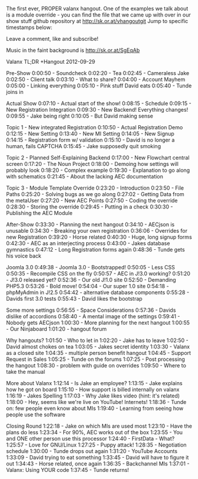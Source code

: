 The first ever, PROPER valanx hangout. One of the examples we talk about is a module override - you can find the file that we came up with over in our show stuff github repository at http://sk.or.at/vhangoutgit Jump to specific timestamps below:

Leave a comment, like and subscribe!

Music in the faint background is http://sk.or.at/SgEqAb

Valanx TL;DR +Hangout 2012-09-29

Pre-Show
0:00:50 - Soundcheck
0:02:20 - Tea
0:02:45 - Cameraless Jake
0:02:50 - Client talk
0:03:10 - What to share?
0:04:00 - Account Mayhem
0:05:00 - Linking everything
0:05:10 - Pink stuff David eats
0:05:40 - Tunde joins in

Actual Show
0:07:10 - Actual start of the show!
0:08:15 - Schedule
0:09:15 - New Registration Integration
0:09:30 - New Backend! Everything changes!
0:09:55 - Jake being right
0:10:05 - But David making sense

Topic 1 - New integrated Registration
0:10:50 - Actual Registration Demo
0:12:15 - New Setting
0:13:40 - New MI Setting
0:14:05 - New Signup
0:14:15 - Registration form w/ validation
0:15:10 - David is no longer a human, fails CAPTCHA
0:15:45 - Jake supposedly quit smoking

Topic 2 - Planned Self-Explaining Backend
0:17:00 - New Flowchart central screen
0:17:20 - The Noun Project
0:18:00 - Demoing how settings will probably look
0:18:20 - Complex example
0:19:30 - Explanation to go along with schematics
0:21:45 - About the lacking AEC documentation

Topic 3 - Module Template Override
0:23:20 - Introduction
0:23:50 - File Paths
0:25:20 - Solving bugs as we go along
0:27:02 - Getting Data from the metaUser
0:27:20 - New AEC Points
0:27:50 - Coding the override
0:28:30 - Storing the override
0:29:45 - Putting in a check
0:30:30 - Publishing the AEC Module

After-Show
0:33:30 - Planning the next hangout
0:34:10 - AECjson is unusable
0:34:30 - Breaking your own registration
0:36:06 - Overrides for new Registration
0:39:20 - Horse related
0:40:30 - Huge, long signup forms
0:42:30 - AEC as an interjecting process
0:43:00 - Jakes database gymnastics
0:47:12 - Long Registration forms again
0:48:36 - Tunde gets his voice back

Joomla 3.0
0:49:38 - Joomla 3.0 - Bootstrapped!
0:50:05 - Less CSS
0:50:35 - Recompile CSS on the fly
0:50:57 - AEC in J!3.0 working?
0:51:20 - J!3.0 released yet?
0:52:36 - Our old J!1.0 site
0:52:50 - Demanding PHP5.3
0:53:26 - Bold move!
0:54:04 - Our super 1.0 site
0:54:18 - phpMyAdmin in J!2.5
0:54:42 - alternative database components
0:55:28 - Davids first 3.0 tests
0:55:43 - David likes the bootstrap

Some more settings
0:56:55 - Space Considerations
0:57:36 - Davids dislike of accordions
0:58:40 - A mental image of the settings
0:59:41 - Nobody gets AECjson
1:00:30 - More planning for the next hangout
1:00:55 - Our Ninjaboard
1:01:20 - hangout forum

Why hangouts?
1:01:50 - Who to let in
1:02:20 - Jake has to leave
1:02:50 - David almost chokes on tea
1:03:05 - Jakes secret identity
1:03:30 - Valanx as a closed site
1:04:35 - multiple person benefit hangout
1:04:45 - Support Request in Sales
1:05:25 - Tunde on the forums
1:07:25 - Post processing the hangout
1:08:30 - problem with guide on overrides
1:09:50 - Where to take the manual

More about Valanx
1:12:14 - Is Jake an employee?
1:13:15 - Jake explains how he got on board
1:15:10 - How support is billed internally on valanx
1:16:19 - Jakes Spelling
1:17:03 - Why Jake likes video (hint: it's related)
1:18:00 - Hey, seems like we're live on YouTube! Internets!
1:18:36 - Tunde on: few people even know about MIs
1:19:40 - Learning from seeing how people use the software

Closing Round
1:22:18 - Jake on which MIs are used most
1:23:10 - Have the plans do less
1:23:34 - For 90%, AEC works out of the box
1:23:55 - You and ONE other person use this processor
1:24:40 - FirstData - What?
1:25:57 - Love for GNU/Linux
1:27:25 - Puppy attack!
1:28:35 - Negotiation schedule
1:30:00 - Tunde drops out again
1:31:20 - YouTube Accounts
1:33:09 - David trying to eat something
1:33:45 - David will have to figure it out
1:34:43 - Horse related, once again
1:36:35 - Backchannel MIs
1:37:01 - Valanx: Using YOUR code
1:37:45 - Tunde returns!

